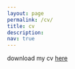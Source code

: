 ```yaml
---
layout: page
permalink: /cv/
title: cv
description:
nav: true
---
```

download my cv <a href="http://effiefine.com/assets/img/1.jpg">here</a>
